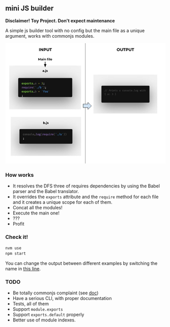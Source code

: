 ## mini JS builder

**Disclaimer! Toy Project. Don't expect maintenance**

A simple js builder tool with no config but the main file as a unique argument, works with commonjs modules.

![Example about how works](./docs/example-output.jpg)

### How works

* It resolves the DFS three of requires dependencies by using the Babel parser and the Babel translator.
* It overrides the `exports` attribute and the `require` method for each file and it creates a unique scope for each of them.
* Concat all the modules!
* Execute the main one!
* ???
* Profit

### Check it!

```js
nvm use
npm start
```

You can change the output between different examples by switching the name in [this line](https://github.com/frankcortes/mini-js-builder/blob/main/src/index.js#L33).

### TODO
* Be totally commonjs complaint (see [doc](http://wiki.commonjs.org/wiki/Modules/1.1))
* Have a serious CLI, with proper documentation
* Tests, all of them
* Support `module.exports`
* Support `exports.default` properly
* Better use of module indexes.
